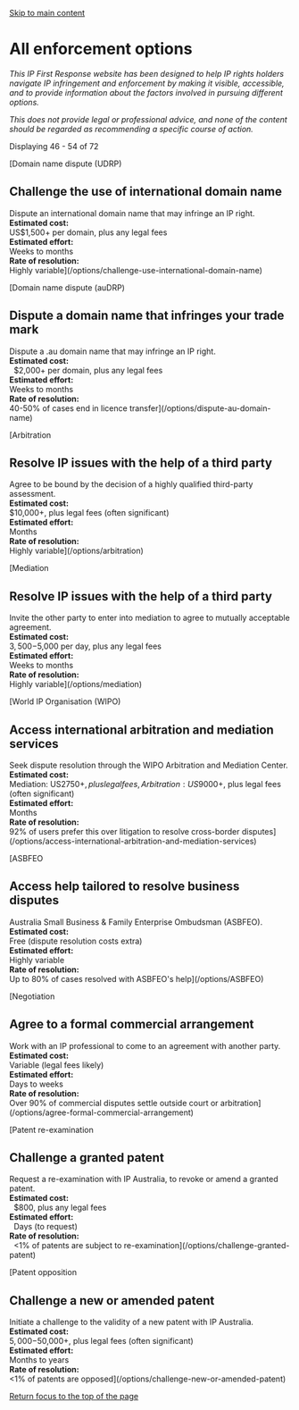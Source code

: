 [Skip to main content](#main-content "Skip to main content")

# All enforcement options

*This IP First Response website has been designed to help IP rights holders navigate IP infringement and enforcement by making it visible, accessible, and to provide information about the factors involved in pursuing different options.*

*This does not provide legal or professional advice, and none of the content should be regarded as recommending a specific course of action.*

Displaying 46 - 54 of 72

[Domain name dispute (UDRP)

## Challenge the use of international domain name

Dispute an international domain name that may infringe an IP right.  
**Estimated cost:**  
US$1,500+ per domain, plus any legal fees  
**Estimated effort:**  
Weeks to months  
**Rate of resolution:**  
Highly variable](/options/challenge-use-international-domain-name)

[Domain name dispute (auDRP)

## Dispute a domain name that infringes your trade mark

Dispute a .au domain name that may infringe an IP right.  
**Estimated cost:**   
  $2,000+ per domain, plus any legal fees  
**Estimated effort:**  
Weeks to months  
**Rate of resolution:**  
40-50% of cases end in licence transfer](/options/dispute-au-domain-name)

[Arbitration

## Resolve IP issues with the help of a third party

Agree to be bound by the decision of a highly qualified third-party assessment.  
**Estimated cost:**  
$10,000+, plus legal fees (often significant)  
**Estimated effort:**  
Months  
**Rate of resolution:**  
Highly variable](/options/arbitration)

[Mediation

## Resolve IP issues with the help of a third party

Invite the other party to enter into mediation to agree to mutually acceptable agreement.  
**Estimated cost:**  
$3,500-$5,000 per day, plus any legal fees  
**Estimated effort:**  
Weeks to months  
**Rate of resolution:**  
Highly variable](/options/mediation)

[World IP Organisation (WIPO)

## Access international arbitration and mediation services

Seek dispute resolution through the WIPO Arbitration and Mediation Center.  
**Estimated cost:**  
Mediation: US$2750+, plus legal fees, Arbitration: US$9000+, plus legal fees (often significant)  
**Estimated effort:**  
Months  
**Rate of resolution:**  
92% of users prefer this over litigation to resolve cross-border disputes](/options/access-international-arbitration-and-mediation-services)

[ASBFEO

## Access help tailored to resolve business disputes

Australia Small Business & Family Enterprise Ombudsman (ASBFEO).  
**Estimated cost:**  
Free (dispute resolution costs extra)  
**Estimated effort:**  
Highly variable  
**Rate of resolution:**  
Up to 80% of cases resolved with ASBFEO's help](/options/ASBFEO)

[Negotiation

## Agree to a formal commercial arrangement

Work with an IP professional to come to an agreement with another party.  
**Estimated cost:**  
Variable (legal fees likely)  
**Estimated effort:**  
Days to weeks  
**Rate of resolution:**  
Over 90% of commercial disputes settle outside court or arbitration](/options/agree-formal-commercial-arrangement)

[Patent re-examination

## Challenge a granted patent

Request a re-examination with IP Australia, to revoke or amend a granted patent.  
**Estimated cost:**  
  $800, plus any legal fees  
**Estimated effort:**  
  Days (to request)  
**Rate of resolution:**  
  <1% of patents are subject to re-examination](/options/challenge-granted-patent)

[Patent opposition

## Challenge a new or amended patent

Initiate a challenge to the validity of a new patent with IP Australia.  
**Estimated cost:**  
$5,000-$50,000+, plus legal fees (often significant)  
**Estimated effort:**  
Months to years  
**Rate of resolution:**  
<1% of patents are opposed](/options/challenge-new-or-amended-patent)

[Return focus to the top of the page](#top)